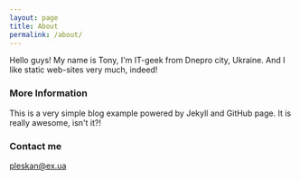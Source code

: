 ```yaml
---
layout: page
title: About
permalink: /about/
---
```

Hello guys!
My name is Tony, I'm IT-geek from Dnepro city, Ukraine.
And I like static web-sites very much, indeed!

### More Information

This is a very simple blog example powered by Jekyll and GitHub page.
It is really awesome, isn't it?!

### Contact me

[pleskan@ex.ua](mailto:pleskan@ex.ua)

